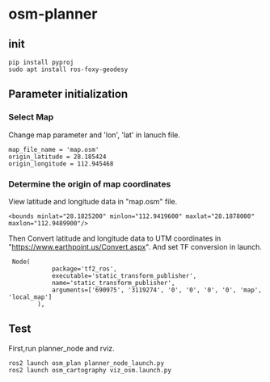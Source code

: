 # osm-planner
## init
```
pip install pyproj
sudo apt install ros-foxy-geodesy
```
## Parameter initialization
### Select Map
Change map parameter and 'lon', 'lat' in lanuch file.
```
map_file_name = 'map.osm'
origin_latitude = 28.185424
origin_longitude = 112.945468
``` 
### Determine the origin of map coordinates
View latitude and longitude data in "map.osm" file.
```
<bounds minlat="28.1825200" minlon="112.9419600" maxlat="28.1878000" maxlon="112.9489900"/>
```
Then Convert latitude and longitude data to UTM coordinates in "https://www.earthpoint.us/Convert.aspx".
And set TF conversion in launch.
```
 Node(
            package='tf2_ros',
            executable='static_transform_publisher',
            name='static_transform_publisher',
            arguments=['690975', '3119274', '0', '0', '0', '0', 'map', 'local_map']
        ),
```
## Test
First,run planner_node and rviz.
```
ros2 launch osm_plan planner_node_launch.py 
ros2 launch osm_cartography viz_osm.launch.py
``` 
